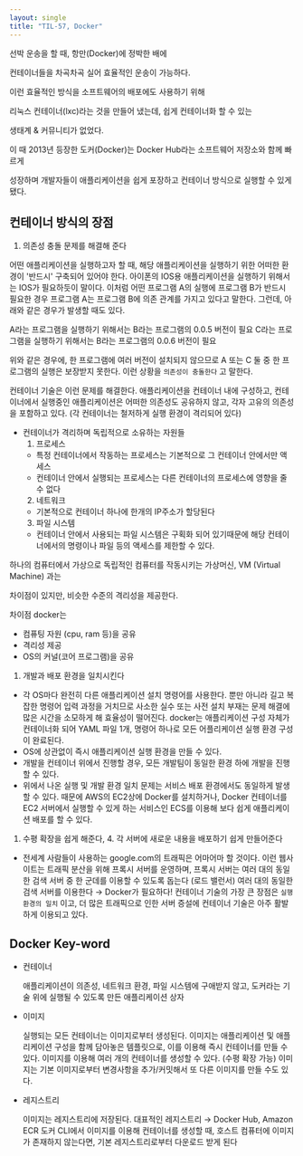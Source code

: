 ```yaml
---
layout: single
title: "TIL-57, Docker"
---
```


선박 운송을 할 때, 항만(Docker)에 정박한 배에

컨테이너들을 차곡차곡 실어 효율적인 운송이 가능하다.

이런 효율적인 방식을 소프트웨어의 배포에도 사용하기 위해

리눅스 컨테이너(lxc)라는 것을 만들어 냈는데, 쉽게 컨테이너화 할 수 있는

생태계 & 커뮤니티가 없었다.

이 때 2013년 등장한 도커(Docker)는 Docker Hub라는 소프트웨어 저장소와 함께 빠르게

성장하며 개발자들이 애플리케이션을 쉽게 포장하고 컨테이너 방식으로 실행할 수 있게 됐다.

## 컨테이너 방식의 장점

1. 의존성 충돌 문제를 해결해 준다

어떤 애플리케이션을 실행하고자 할 때, 해당 애플리케이션을 실행하기 위한 어떠한 환경이
'반드시' 구축되어 있어야 한다.
아이폰의 IOS용 애플리케이션을 실행하기 위해서는 IOS가 필요하듯이 말이다.
이처럼 어떤 프로그램 A의 실행에 프로그램 B가 반드시 필요한 경우
프로그램 A는 프로그램 B에 의존 관계를 가지고 있다고 말한다.
그런데, 아래와 같은 경우가 발생할 때도 있다.

A라는 프로그램을 실행하기 위해서는 B라는 프로그램의 0.0.5 버전이 필요
C라는 프로그램을 실행하기 위해서는 B라는 프로그램의 0.0.6 버전이 필요

위와 같은 경우에, 한 프로그램에 여러 버전이 설치되지 않으므로
A 또는 C 둘 중 한 프로그램의 실행은 보장받지 못한다.
이런 상황을 `의존성이 충돌한다` 고 말한다.

컨테이너 기술은 이런 문제를 해결한다.
애플리케이션을 컨테이너 내에 구성하고, 컨테이너에서 실행중인 애플리케이션은
어떠한 의존성도 공유하지 않고, 각자 고유의 의존성을 포함하고 있다.
(각 컨테이너는 철저하게 실행 환경이 격리되어 있다)

- 컨테이너가 격리하며 독립적으로 소유하는 자원들
    1. 프로세스
    - 특정 컨테이너에서 작동하는 프로세스는 기본적으로 그 컨테이너 안에서만 액세스
    - 컨테이너 안에서 실행되는 프로세스는 다른 컨테이너의 프로세스에 영향을 줄 수 없다
    2. 네트워크
    - 기본적으로 컨테이너 하나에 한개의 IP주소가 할당된다
    3. 파일 시스템
    - 컨테이너 안에서 사용되는 파일 시스템은 구획화 되어 있기때문에 해당 컨테이너에서의 명령이나 파일 등의 액세스를 제한할 수 있다.
    

하나의 컴퓨터에서 가상으로 독립적인 컴퓨터를 작동시키는 가상머신, VM (Virtual Machine) 과는

차이점이 있지만, 비슷한 수준의 격리성을 제공한다.

차이점
docker는

- 컴퓨팅 자원 (cpu, ram 등)을 공유
- 격리성 제공
- OS의 커널(코어 프로그램)을 공유

1. 개발과 배포 환경을 일치시킨다
- 각 OS마다 완전히 다른 애플리케이션 설치 명령어를 사용한다.
뿐만 아니라 길고 복잡한 명령어 입력 과정을 거치므로
사소한 실수 또는 사전 설치 부재는 문제 해결에 많은 시간을 소모하게 해 효율성이 떨어진다.
docker는 애플리케이션 구성 자체가 컨테이너화 되어 YAML 파일 1개, 명령어 하나로 모든 어플리케이션 실행 환경 구성이 완료된다.
- OS에 상관없이 즉시 애플리케이션 실행 환경을 만들 수 있다.
- 개발을 컨테이너 위에서 진행할 경우, 모든 개발팀이 동일한 환경 하에 개발을 진행할 수 있다.
- 위에서 나온 실행 및 개발 환경 일치 문제는 서비스 배포 환경에서도 동일하게 발생할 수 있다.
때문에 AWS의 EC2상에 Docker를 설치하거나, Docker 컨테이너를 EC2 서버에서 실행할 수 있게 하는 서비스인 ECS를 이용해 보다 쉽게 애플리케이션 배포를 할 수 있다.

1. 수평 확장을 쉽게 해준다, 4. 각 서버에 새로운 내용을 배포하기 쉽게 만들어준다
- 전세계 사람들이 사용하는 google.com의 트래픽은 어마어마 할 것이다.
이런 웹사이트는 트래픽 분산을 위해 프록시 서버를 운영하며, 프록시 서버는 여러 대의 동일한 검색 서버 중 한 군데를 이용할 수 있도록 돕는다 (로드 밸런서)
여러 대의 동일한 검색 서버를 이용한다 → Docker가 필요하다!
컨테이너 기술의 가장 큰 장점은 `실행 환경의 일치` 이고, 더 많은 트래픽으로 인한 서버 증설에 컨테이너 기술은 아주 활발하게 이용되고 있다.

## Docker Key-word

- 컨테이너
    
    애플리케이션이 의존성, 네트워크 환경, 파일 시스템에 구애받지 않고, 도커라는 기술 위에 실행될 수 있도록 만든 애플리케이션 상자
    
- 이미지
    
    실행되는 모든 컨테이너는 이미지로부터 생성된다.
    이미지는 애플리케이션 및 애플리케이션 구성을 함께 담아놓은 템플릿으로, 이를 이용해 즉시 컨테이너를 만들 수 있다.
    이미지를 이용해 여러 개의 컨테이너를 생성할 수 있다. (수평 확장 가능)
    이미지는 기본 이미지로부터 변경사항을 추가/커밋해서 또 다른 이미지를 만들 수도 있다.
    
- 레지스트리
    
    이미지는 레지스트리에 저장된다. 
    대표적인 레지스트리 → Docker Hub, Amazon ECR
    도커 CLI에서 이미지를 이용해 컨테이너를 생성할 때, 호스트 컴퓨터에 이미지가 존재하지 않는다면, 기본 레지스트리로부터 다운로드 받게 된다